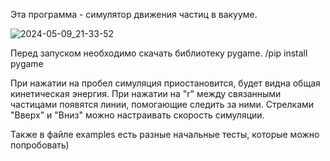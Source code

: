 Эта программа - симулятор движения частиц в вакууме.

![2024-05-09_21-33-52](https://github.com/ooorman/ParticleSimulation/assets/111591292/e1bf4b91-82f9-49a1-b6a8-21e7e2f1c394)

Перед запуском необходимо скачать библиотеку pygame.
/pip install pygame

При нажатии на пробел симуляция приостановится, будет видна общая кинетическая энергия.
При нажатии на "r" между связанными частицами появятся линии, помогающие следить за ними.
Стрелками "Вверх" и "Вниз" можно настраивать скорость симуляции.

Также в файле examples есть разные начальные тесты, которые можно попробовать)

